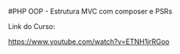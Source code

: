 #PHP OOP - Estrutura MVC com composer e PSRs

Link do Curso:


https://www.youtube.com/watch?v=ETNH1jrRGoo
